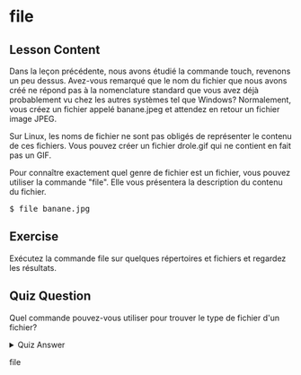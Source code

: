 # file

## Lesson Content

Dans la leçon précédente, nous avons étudié la commande touch, revenons un peu dessus. Avez-vous remarqué que le nom du fichier que nous avons créé ne répond pas à la nomenclature standard que vous avez déjà probablement vu chez les autres systèmes tel que Windows? Normalement, vous créez un fichier appelé banane.jpeg et attendez en retour un fichier image JPEG.

Sur Linux, les noms de fichier ne sont pas obligés de représenter le contenu de ces fichiers. Vous pouvez créer un fichier drole.gif qui ne contient en fait pas un GIF. 

Pour connaître exactement quel genre de fichier est un fichier, vous pouvez utiliser la commande "file". Elle vous présentera la description du contenu du fichier.

<pre>$ file banane.jpg</pre>

## Exercise

Exécutez la commande file sur quelques répertoires et fichiers et regardez les résultats.

## Quiz Question

Quel commande pouvez-vous utiliser pour trouver le type de fichier d'un fichier?

<details>
    <summary>Quiz Answer</summary>
</details>

file